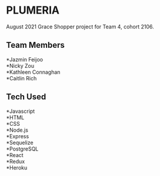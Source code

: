 # PLUMERIA

August 2021
Grace Shopper project for Team 4, cohort 2106.

## Team Members

*Jazmin Feijoo  
*Nicky Zou  
*Kathleen Connaghan  
*Caitlin Rich  

## Tech Used

*Javascript  
*HTML  
*CSS  
*Node.js  
*Express  
*Sequelize  
*PostgreSQL  
*React  
*Redux  
*Heroku  


